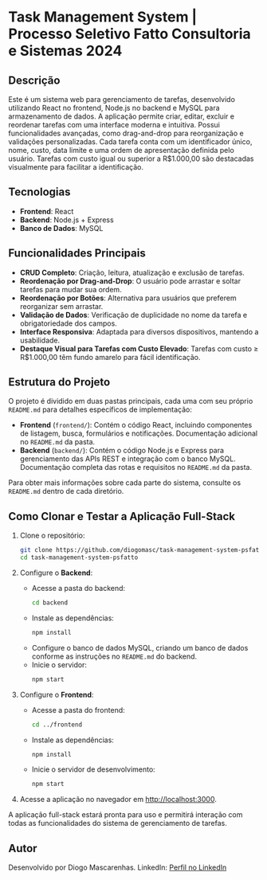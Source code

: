 # Task Management System | Processo Seletivo Fatto Consultoria e Sistemas 2024

## Descrição

Este é um sistema web para gerenciamento de tarefas, desenvolvido utilizando React no frontend, Node.js no backend e MySQL para armazenamento de dados. A aplicação permite criar, editar, excluir e reordenar tarefas com uma interface moderna e intuitiva. Possui funcionalidades avançadas, como drag-and-drop para reorganização e validações personalizadas. Cada tarefa conta com um identificador único, nome, custo, data limite e uma ordem de apresentação definida pelo usuário. Tarefas com custo igual ou superior a R$1.000,00 são destacadas visualmente para facilitar a identificação.

## Tecnologias

- **Frontend**: React
- **Backend**: Node.js + Express
- **Banco de Dados**: MySQL

## Funcionalidades Principais

- **CRUD Completo**: Criação, leitura, atualização e exclusão de tarefas.
- **Reordenação por Drag-and-Drop**: O usuário pode arrastar e soltar tarefas para mudar sua ordem.
- **Reordenação por Botões**: Alternativa para usuários que preferem reorganizar sem arrastar.
- **Validação de Dados**: Verificação de duplicidade no nome da tarefa e obrigatoriedade dos campos.
- **Interface Responsiva**: Adaptada para diversos dispositivos, mantendo a usabilidade.
- **Destaque Visual para Tarefas com Custo Elevado**: Tarefas com custo ≥ R$1.000,00 têm fundo amarelo para fácil identificação.

## Estrutura do Projeto

O projeto é dividido em duas pastas principais, cada uma com seu próprio `README.md` para detalhes específicos de implementação:

- **Frontend** (`frontend/`): Contém o código React, incluindo componentes de listagem, busca, formulários e notificações. Documentação adicional no `README.md` da pasta.
- **Backend** (`backend/`): Contém o código Node.js e Express para gerenciamento das APIs REST e integração com o banco MySQL. Documentação completa das rotas e requisitos no `README.md` da pasta.

Para obter mais informações sobre cada parte do sistema, consulte os `README.md` dentro de cada diretório.

## Como Clonar e Testar a Aplicação Full-Stack

1. Clone o repositório:

   ```bash
   git clone https://github.com/diogomasc/task-management-system-psfatto.git
   cd task-management-system-psfatto
   ```

2. Configure o **Backend**:

   - Acesse a pasta do backend:
     ```bash
     cd backend
     ```
   - Instale as dependências:
     ```bash
     npm install
     ```
   - Configure o banco de dados MySQL, criando um banco de dados conforme as instruções no `README.md` do backend.
   - Inicie o servidor:
     ```bash
     npm start
     ```

3. Configure o **Frontend**:

   - Acesse a pasta do frontend:
     ```bash
     cd ../frontend
     ```
   - Instale as dependências:
     ```bash
     npm install
     ```
   - Inicie o servidor de desenvolvimento:
     ```bash
     npm start
     ```

4. Acesse a aplicação no navegador em [http://localhost:3000](http://localhost:3000).

A aplicação full-stack estará pronta para uso e permitirá interação com todas as funcionalidades do sistema de gerenciamento de tarefas.

## Autor

Desenvolvido por Diogo Mascarenhas.
LinkedIn: [Perfil no LinkedIn](https://www.linkedin.com/in/diogomasc/)
